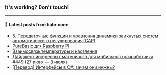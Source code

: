 ### It's working? Don't touch!

---
<!--
#### 🛠️ Technical stack:

![C++](https://img.shields.io/badge/C++-informational?logo=c%2B%2B&style=flat&logoColor=white&color=9C033A)
![Java](https://img.shields.io/badge/Java-informational?logo=java&style=flat&logoColor=white&color=007396)
![Kotlin](https://img.shields.io/badge/Kotlin-informational?logo=Kotlin&style=flat&logoColor=white&color=0095D5)
![JS](https://img.shields.io/badge/JS-informational?logo=javaScript&style=flat&logoColor=black&color=F7Df1E) <br>
![HTML5](https://img.shields.io/badge/HTML5-informational?logo=html5&style=flat&logoColor=white&color=E34F26)
![CSS3](https://img.shields.io/badge/CSS3-informational?logo=css3&style=flat&logoColor=white&color=157286)
![Sass](https://img.shields.io/badge/Saas-informational?logo=sass&style=flat&logoColor=white&color=hotpink)
![PHP](https://img.shields.io/badge/PHP-informational?logo=php&style=flat&logoColor=white&color=777BB4) <br>
![WebPAck](https://img.shields.io/badge/WebPack-informational?logo=webPack&style=flat&logoColor=white&color=FF6F00)
![Bootstrap](https://img.shields.io/badge/Bootstrap-informational?logo=Bootstrap&style=flat&logoColor=white&color=7952B3)
![MySQL](https://img.shields.io/badge/MySQL-informational?logo=MySQL&style=flat&logoColor=white&color=00f) <br>
![NodeJS](https://img.shields.io/badge/NodeJS-informational?logo=node.js&style=flat&logoColor=white&color=43853D)
![Spring](https://img.shields.io/badge/Spring-informational?logo=Spring&style=flat&logoColor=white&color=0A9EDC)
![Angular](https://img.shields.io/badge/Vue-informational?logo=vue.js&style=flat&logoColor=white&color=red)
![Git](https://img.shields.io/badge/Git-informational?logo=git&style=flat&logoColor=white&color=darkorange)

___
-->

#### 💬 Latest posts from habr.com:

<!-- BLOG-POST-LIST:START -->
- [5. Передаточные функции и уравнения динамики замкнутых систем автоматического регулирования &lpar;САР&rpar;](https://habr.com/ru/post/662882/?utm_source=habrahabr&utm_medium=rss&utm_campaign=662882)
- [PureBasic для Raspberry PI](https://habr.com/ru/post/674810/?utm_source=habrahabr&utm_medium=rss&utm_campaign=674810)
- [Взаимосвязь температуры и населения](https://habr.com/ru/post/674794/?utm_source=habrahabr&utm_medium=rss&utm_campaign=674794)
- [Дайджест интересных материалов для мобильного разработчика #449 &lpar;27 июня — 3 июля&rpar;](https://habr.com/ru/post/674786/?utm_source=habrahabr&utm_medium=rss&utm_campaign=674786)
- [[Перевод] Интерфейсы в C#: зачем они нужны?](https://habr.com/ru/post/674756/?utm_source=habrahabr&utm_medium=rss&utm_campaign=674756)
<!-- BLOG-POST-LIST:END -->

